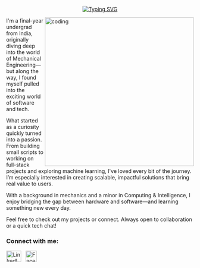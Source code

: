 <p align="center">
  <a href="https://git.io/typing-svg">
<img src="https://readme-typing-svg.demolab.com?font=Courier+New&size=30&pause=100&color=90EE90&width=600&lines=Hi+there%2C+I'm+Varad+Gorantyal+%F0%9F%91%8B" alt="Typing SVG">
  </a>
</p>
<img align="right" alt="coding" width="400" src="https://cdn.dribbble.com/userupload/13549563/file/original-6ae54ebaabdcdf37e039a332113c4295.png?resize=1504x1128">



I'm a final-year undergrad from India, originally diving deep into the world of Mechanical Engineering—but along the way, I found myself pulled into the exciting world of software and tech.

What started as a curiosity quickly turned into a passion. From building small scripts to working on full-stack projects and exploring machine learning, I've loved every bit of the journey. I’m especially interested in creating scalable, impactful solutions that bring real value to users.

With a background in mechanics and a minor in Computing & Intelligence, I enjoy bridging the gap between hardware and software—and learning something new every day.

Feel free to check out my projects or connect. Always open to collaboration or a quick tech chat!

<h3 align="left">Connect with me:</h3>
<p align="left">
    <a href="https://www.linkedin.com/in/varad-gorantyal-a07520230/" target="_blank"><img align="center" src="https://raw.githubusercontent.com/rahuldkjain/github-profile-readme-generator/master/src/images/icons/Social/linked-in-alt.svg" alt="LinkedIn" height="30" width="40" /></a>&nbsp;&nbsp;
<a href="https://www.facebook.com/varad.gorantyal/">
  <img align="center" src="https://upload.wikimedia.org/wikipedia/commons/1/1b/Facebook_icon.svg" alt="Facebook" height="30" width="30" />
</a>



</p>

